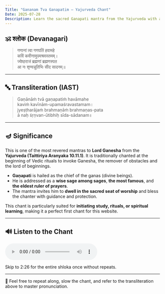 ```yaml
---
Title: "Gananam Tva Ganapatim – Yajurveda Chant"
Date: 2025-07-28
Description: Learn the sacred Ganapati mantra from the Yajurveda with audio and guidance.
---
```


## 🕉️ श्लोक (Devanagari)

> गणानां त्वा गणपतिं हवामहे  
> कविं कवीनामुपमश्रवस्तमम्।  
> ज्येष्ठराजं ब्रह्मणां ब्रह्मणस्पत  
> आ नः शृण्वन्नूतिभिः सीद सादनम्॥

---

## 🔤 Transliteration (IAST)

> Gaṇānāṁ tvā gaṇapatiṁ havāmahe  
> kaviṁ kavīnām-upamaśravastamam।  
> jyeṣṭharājaṁ brahmaṇāṁ brahmaṇas-pata  
> ā naḥ śṛṇvan-ūtibhiḥ sīda-sādanam॥

---

## 🪔 Significance

This is one of the most revered mantras to **Lord Ganesha** from the **Yajurveda (Taittiriya Aranyaka 10.11.1)**. It is traditionally chanted at the beginning of Vedic rituals to invoke Ganesha, the remover of obstacles and the lord of beginnings.

- **Gaṇapati** is hailed as the chief of the ganas (divine beings).
- He is addressed as a **wise sage among sages**, **the most famous**, and **the eldest ruler of prayers**.
- The mantra invites him to **dwell in the sacred seat of worship** and bless the chanter with guidance and protection.

This chant is particularly suited for **initiating study, rituals, or spiritual learning**, making it a perfect first chant for this website.

---

## 🔊 Listen to the Chant

<audio controls>
  <source src="/learn-hindu-chanting/assets/audio/Gananam-Tva.mp3" type="audio/mpeg">
</audio>

Skip to 2:26 for the entire shloka once without repeats.

---

🙏 Feel free to repeat along, slow the chant, and refer to the transliteration above to master pronunciation.
